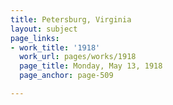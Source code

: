 ```yaml
---
title: Petersburg, Virginia
layout: subject
page_links:
- work_title: '1918'
  work_url: pages/works/1918
  page_title: Monday, May 13, 1918
  page_anchor: page-509

---
```

